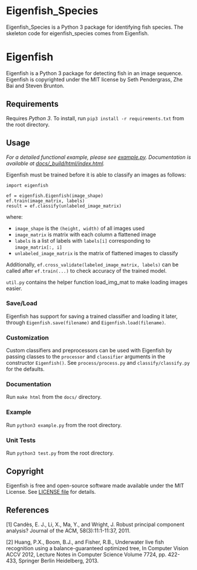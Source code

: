 # Eigenfish_Species
Eigenfish_Species is a Python 3 package for identifying fish species.
The skeleton code for eigenfish_species comes from Eigenfish.

# Eigenfish
Eigenfish is a Python 3 package for detecting fish in an image sequence. 
Eigenfish is copyrighted under the MIT license by Seth Pendergrass, Zhe Bai and Steven Brunton.

## Requirements
Requires *Python 3*.
To install, run `pip3 install -r requirements.txt` from the root directory.

## Usage
*For a detailed functional example, please see [example.py](example.py).*
*Documentation is available at [docs/_build/html/index.html](docs/_build/html/index.html).*

Eigenfish must be trained before it is able to classify an images as follows:
```
import eigenfish

ef = eigenfish.Eigenfish(image_shape)
ef.train(image_matrix, labels)
result = ef.classify(unlabeled_image_matrix)
```
where:
- `image_shape` is the `(height, width)` of all images used
- `image_matrix` is matrix with each column a flattened image
- `labels` is a list of labels with `labels[i]` corresponding to
`image_matrix[:, i]`
- `unlabeled_image_matrix` is the matrix of flattened images to classify

Additionally, `ef.cross_validate(labeled_image_matrix, labels)` can be called
after `ef.train(...)` to check accuracy of the trained model.

`util.py` contains the helper function load_img_mat to make loading images easier.

### Save/Load
Eigenfish has support for saving a trained classifier and loading it later,
through `Eigenfish.save(filename)` and `Eigenfish.load(filename)`.

### Customization
Custom classifiers and preprocessors can be used with Eigenfish by passing
classes to the `processor` and `classifier` arguments in the constructor
`Eigenfish()`.
See `process/process.py` and `classify/classify.py` for the defaults.

### Documentation
Run `make html` from the `docs/` directory.

### Example
Run `python3 example.py` from the root directory.

### Unit Tests
Run `python3 test.py` from the root directory.

## Copyright
Eigenfish is free and open-source software made available under the MIT License.
See [LICENSE file](LICENSE) for details.

## References
[1] Candès, E. J., Li, X., Ma, Y., and Wright, J. Robust principal component analysis? Journal of the ACM, 58(3):11:1-11:37, 2011.

[2] Huang, P.X., Boom, B.J., and Fisher, R.B., Underwater live fish recognition using a balance-guaranteed optimized tree, In Computer Vision ACCV 2012, Lecture Notes in Computer Science Volume 7724, pp. 422- 433, Springer Berlin Heidelberg, 2013.
